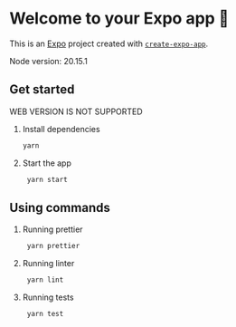 # Welcome to your Expo app 👋

This is an [Expo](https://expo.dev) project created with [`create-expo-app`](https://www.npmjs.com/package/create-expo-app).

Node version: 20.15.1

## Get started

WEB VERSION IS NOT SUPPORTED

1. Install dependencies

   ```bash
   yarn
   ```

2. Start the app

   ```bash
    yarn start
   ```

## Using commands

1. Running prettier

   ```bash
    yarn prettier
   ```

2. Running linter

   ```bash
    yarn lint
   ```

3. Running tests

   ```bash
    yarn test
   ```
